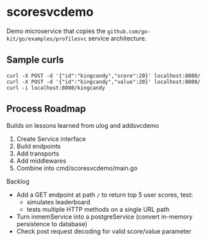 # scoresvcdemo

Demo microservice that copies the `github.com/go-kit/go/examples/profilesvc` service architecture.

## Sample curls

    curl -X POST -d '{"id":"kingcandy","score":20}' localhost:8080/
    curl -X POST -d '{"id":"kingcandy","value":20}' localhost:8080/
    curl -i localhost:8080/kingcandy


## Process Roadmap

Builds on lessons learned from ulog and addsvcdemo

1. Create Service interface
2. Build endpoints
3. Add transports
4. Add middlewares
5. Combine into cmd/scoresvcdemo/main.go

Backlog

- Add a GET endpoint at path `/` to return top 5 user scores, test:
    - simulates leaderboard
    - tests multiple HTTP methods on a single URL path
- Turn inmemService into a postgreService (convert in-memory persistence to database)
- Check post request decoding for valid score/value parameter
